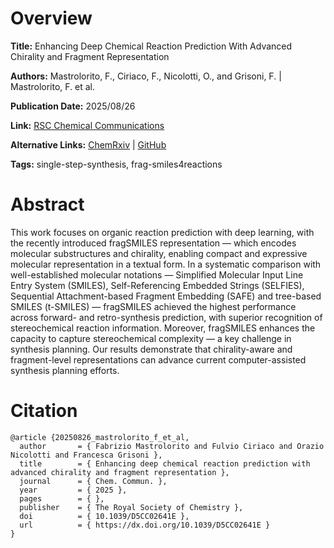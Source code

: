 # Overview
**Title:**
Enhancing Deep Chemical Reaction Prediction With Advanced Chirality and Fragment Representation

**Authors:**
Mastrolorito, F., Ciriaco, F., Nicolotti, O., and Grisoni, F. |
Mastrolorito, F. et al.

**Publication Date:**
2025/08/26

**Link:**
[RSC Chemical Communications](https://pubs.rsc.org/en/Content/ArticleLanding/2025/CC/D5CC02641E)

**Alternative Links:**
[ChemRxiv](https://chemrxiv.org/engage/chemrxiv/article-details/6808e79750018ac7c5c7dec9) |
[GitHub](https://github.com/molML/fragSMILES4reaction)

**Tags:**
single-step-synthesis, frag-smiles4reactions


# Abstract
This work focuses on organic reaction prediction with deep learning, with the recently introduced fragSMILES representation — which encodes molecular substructures and chirality, enabling compact and expressive molecular representation in a textual form.
In a systematic comparison with well-established molecular notations — Simplified Molecular Input Line Entry System (SMILES), Self-Referencing Embedded Strings (SELFIES), Sequential Attachment-based Fragment Embedding (SAFE) and tree-based SMILES (t-SMILES) — fragSMILES achieved the highest performance across forward- and retro-synthesis prediction, with superior recognition of stereochemical reaction information.
Moreover, fragSMILES enhances the capacity to capture stereochemical complexity — a key challenge in synthesis planning.
Our results demonstrate that chirality-aware and fragment-level representations can advance current computer-assisted synthesis planning efforts.


# Citation
```
@article {20250826_mastrolorito_f_et_al,
  author       = { Fabrizio Mastrolorito and Fulvio Ciriaco and Orazio Nicolotti and Francesca Grisoni },
  title        = { Enhancing deep chemical reaction prediction with advanced chirality and fragment representation },
  journal      = { Chem. Commun. },
  year         = { 2025 },
  pages        = { },
  publisher    = { The Royal Society of Chemistry },
  doi          = { 10.1039/D5CC02641E },
  url          = { https://dx.doi.org/10.1039/D5CC02641E }
}
```
